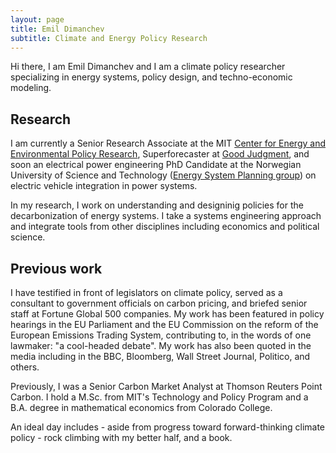 ```yaml
---
layout: page
title: Emil Dimanchev
subtitle: Climate and Energy Policy Research
---
```


Hi there, I am Emil Dimanchev and I am a climate policy researcher specializing in energy systems, policy design, and techno-economic modeling.

## Research

I am currently a Senior Research Associate at the MIT [Center for Energy and Environmental Policy Research](http://ceepr.mit.edu), Superforecaster at [Good Judgment](http://ceepr.mit.edu), and soon an electrical power engineering PhD Candidate at the Norwegian University of Science and Technology ([Energy System Planning group](https://www.ntnu.edu/iel/research)) on electric vehicle integration in power systems. 

In my research, I work on understanding and designinig policies for the decarbonization of energy systems. I take a systems engineering approach and integrate tools from other disciplines including economics and political science.

## Previous work

I have testified in front of legislators on climate policy, served as a consultant to government officials on carbon pricing, and briefed senior staff at Fortune Global 500 companies. My work has been featured in policy hearings in the EU Parliament and the EU Commission on the reform of the European Emissions Trading System, contributing to, in the words of one lawmaker: "a cool-headed debate". My work has also been quoted in the media including in the BBC, Bloomberg, Wall Street Journal, Politico, and others.

Previously, I was a Senior Carbon Market Analyst at Thomson Reuters Point Carbon. I hold a M.Sc. from MIT's Technology and Policy Program and a B.A. degree in mathematical economics from Colorado College.

An ideal day includes - aside from progress toward forward-thinking climate policy - rock climbing with my better half, and a book.

